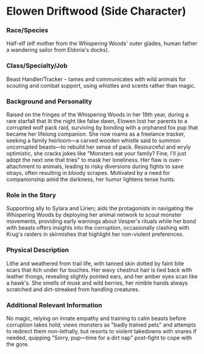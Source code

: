 # Elowen Driftwood (Side Character)

### Race/Species
Half-elf (elf mother from the Whispering Woods' outer glades, human father a wandering sailor from Eldoria's docks).

### Class/Specialty/Job
Beast Handler/Tracker – tames and communicates with wild animals for scouting and combat support, using whistles and scents rather than magic.

### Background and Personality
Raised on the fringes of the Whispering Woods in her 19th year, during a rare starfall that lit the night like false dawn, Elowen lost her parents to a corrupted wolf pack raid, surviving by bonding with a orphaned fox pup that became her lifelong companion. She now roams as a freelance tracker, seeking a family heirloom—a carved wooden whistle said to summon uncorrupted beasts—to rebuild her sense of pack. Resourceful and wryly optimistic, she cracks jokes like "Monsters eat your family? Fine, I'll just adopt the next one that tries" to mask her loneliness. Her flaw is over-attachment to animals, leading to risky diversions during fights to save strays, often resulting in bloody scrapes. Motivated by a need for companionship amid the darkness, her humor lightens tense hunts.

### Role in the Story
Supporting ally to Sylara and Lirien; aids the protagonists in navigating the Whispering Woods by deploying her animal network to scout monster movements, providing early warnings about Vesper's rituals while her bond with beasts offers insights into the corruption, occasionally clashing with Krug's raiders in skirmishes that highlight her non-violent preferences.

### Physical Description
Lithe and weathered from trail life, with tanned skin dotted by faint bite scars that itch under fur touches. Her wavy chestnut hair is tied back with leather thongs, revealing slightly pointed ears, and her amber eyes scan like a hawk's. She smells of musk and wild berries, her nimble hands always scratched and dirt-streaked from handling creatures.

### Additional Relevant Information
No magic, relying on innate empathy and training to calm beasts before corruption takes hold; views monsters as "badly trained pets" and attempts to redirect them non-lethally, but resorts to violent takedowns with snares if needed, quipping "Sorry, pup—time for a dirt nap" post-fight to cope with the gore.